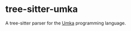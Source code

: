 # tree-sitter-umka

A tree-sitter parser for the [Umka](https://github.com/vtereskov/umka-lang) programming language.
